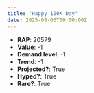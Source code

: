```yaml
---
title: "Happy 100K Day"
date: 2025-08-06T00:00:00Z
---
```

- **RAP**: 20579
- **Value**: -1
- **Demand level**: -1
- **Trend**: -1
- **Projected?**: True
- **Hyped?**: True
- **Rare?**: True
